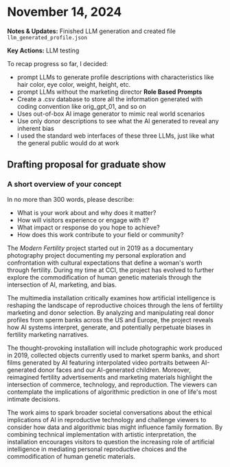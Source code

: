 # November 14, 2024

**Notes & Updates:** Finished LLM generation and created file `llm_generated_profile.json`

**Key Actions:** LLM testing

To recap progress so far, I decided:

- prompt LLMs to generate profile descriptions with characteristics like hair color, eye color, weight, height, etc.
- prompt LLMs without the marketing director **Role Based Prompts**
- Create a .csv database to store all the information generated with coding convention like orig_gpt_01, and so on
- Uses out-of-box AI image generator to mimic real world scenarios
- Use only donor descriptions to see what the AI generated to reveal any inherent bias
- I used the standard web interfaces of these three LLMs, just like what the general public would do at work

## Drafting proposal for graduate show
### A short overview of your concept

In no more than 300 words, please describe:

- What is your work about and why does it matter?
- How will visitors experience or engage with it?
- What impact or response do you hope to achieve?
- How does this work contribute to your field or community?

The *Modern Fertility* project started out in 2019 as a documentary photography project documenting my personal exploration and confrontation with cultural expectations that define a woman's worth through fertility. During my time at CCI, the project has evolved to further explore the commodification of human genetic materials through the intersection of AI, marketing, and bias.

The multimedia installation critically examines how artificial intelligence is reshaping the landscape of reproductive choices through the lens of fertility marketing and donor selection. By analyzing and manipulating real donor profiles from sperm banks across the US and Europe, the project reveals how AI systems interpret, generate, and potentially perpetuate biases in fertility marketing narratives.

The thought-provoking installation will include photographic work produced in 2019, collected objects currently used to market sperm banks, and short films generated by AI featuring interpolated video portraits between AI-generated donor faces and our AI-generated children. Moreover, reimagined fertility advertisements and marketing materials highlight the intersection of commerce, technology, and reproduction. The viewers can contemplate the implications of algorithmic prediction in one of life's most intimate decisions.

The work aims to spark broader societal conversations about the ethical implications of AI in reproductive technology and challenge viewers to consider how data and algorithmic bias might influence family formation. By combining technical implementation with artistic interpretation, the installation encourages visitors to question the increasing role of artificial intelligence in mediating personal reproductive choices and the commodification of human genetic materials.